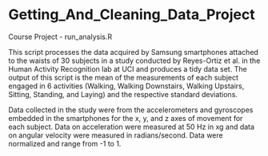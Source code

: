 Getting_And_Cleaning_Data_Project
=================================

Course Project - run_analysis.R

This script processes the data acquired by Samsung smartphones attached to the waists of 30 subjects in a study conducted by Reyes-Ortiz et al. in the Human Activity Recognition lab at UCI and produces a tidy data set.  The output of this script is the mean of the measurements of each subject engaged in 6 activities (Walking, Walking Downstairs, Walking Upstairs, Sitting, Standing, and Laying) and the respective standard deviations.

Data collected in the study were from the accelerometers and gyroscopes embedded in the smartphones for the x, y, and z axes of movement for each subject.  Data on acceleration were measured at 50 Hz in xg and data on angular velocity were measured in radians/second.  Data were normalized and range from -1 to 1.


